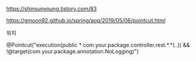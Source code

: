 https://shinsunyoung.tistory.com/83



https://gmoon92.github.io/spring/aop/2019/05/06/pointcut.html

위치

@Pointcut("execution(public \* com.your.package.controller.rest.\*.\*(..))  && !@target(com.your.package.annotation.NoLogging)")

